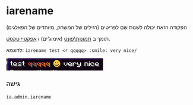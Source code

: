 # iarename

הפקודה הזאת יכולה לשנות שם לפריטים (רגילים של המשחק, מיוחדים של הפאלגים)

תומך ב [תמונות\פונט](../advanced/font-images/) (אימוג'ים) ו [אפקטיי טקסט](../text-effects-1.17+.md).

לדוגמא: `iarename test <r qqqqq> :smile: very nice/`

![](../../.gitbook/assets/143230790-515c74db-b7f6-4c1d-8a03-7bba80ac83cd.png)

### גישה

`ia.admin.iarename`

